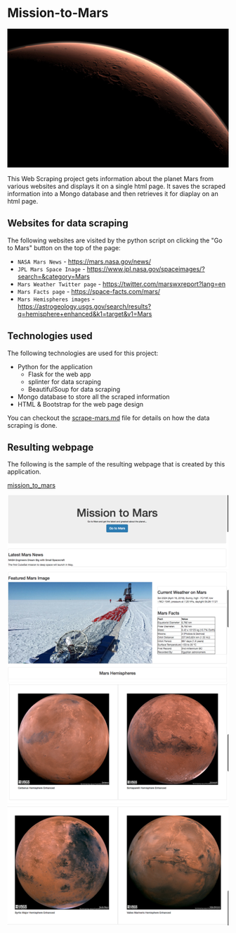 # Mission-to-Mars

![mission_to_mars](images/mission_to_mars.jpg)

This Web Scraping project gets information about the planet Mars from various websites and displays it on a single html page. It saves the scraped information into a Mongo database and then retrieves it for diaplay on an html page.

## Websites for data scraping
The following websites are visited by the python script on clicking the "Go to Mars" button on the top of the page:

* ``NASA Mars News`` - https://mars.nasa.gov/news/
* ``JPL Mars Space Inage`` - https://www.jpl.nasa.gov/spaceimages/?search=&category=Mars
* ``Mars Weather Twitter page`` - https://twitter.com/marswxreport?lang=en
* ``Mars Facts page`` - https://space-facts.com/mars/
* ``Mars Hemispheres images`` - https://astrogeology.usgs.gov/search/results?q=hemisphere+enhanced&k1=target&v1=Mars

## Technologies used
The following technologies are used for this project:
* Python for the application
    * Flask for the web app
    * splinter for data scraping
    * BeautifulSoup for data scraping
* Mongo database to store all the scraped information
* HTML & Bootstrap for the web page design

You can checkout the [scrape-mars.md](scrape-mars.md) file for details on how the data scraping is done.

## Resulting webpage
The following is the sample of the resulting webpage that is created by this application.

[mission_to_mars](Mission-to-Mars.html)

![mars-html1](images/mars1.png)
![mars-html2](images/mars2.png)
![mars-html3](images/mars3.png)
![mars-html4](images/mars4.png)



        
